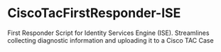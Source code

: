 # CiscoTacFirstResponder-ISE
First Responder Script for Identity Services Engine (ISE).  Streamlines collecting diagnostic information and uploading it to a Cisco TAC Case
